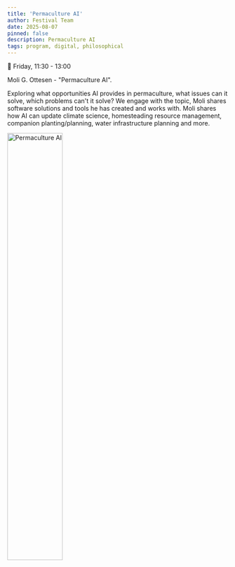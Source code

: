 ```yaml
---
title: 'Permaculture AI'
author: Festival Team
date: 2025-08-07
pinned: false
description: Permaculture AI
tags: program, digital, philosophical
---
```


<script>
    import Image from  '$lib/Image.svelte'
</script>

🔵 Friday, 11:30 - 13:00

Moli G. Ottesen - "Permaculture AI".

Exploring what opportunities AI provides in permaculture, what issues can it solve, which problems can't it solve? We engage with the topic, Moli shares software solutions and tools he has created and works with. Moli shares how AI can update climate science, homesteading resource management, companion planting/planning, water infrastructure planning and more.

<Image 
  src='program/digital-philosophical/12-permaculture-and-ai.png'
  caption='Permaculture AI'
  alt='Permaculture AI'
  width='50%'/> 
